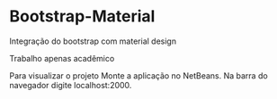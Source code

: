 # Bootstrap-Material
Integração do bootstrap com material design

Trabalho apenas acadêmico

Para visualizar o projeto
Monte a aplicação no NetBeans.
Na barra do navegador digite localhost:2000.
